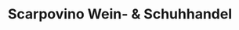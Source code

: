 ---
title: "Scarpovino Wein- & Schuhhandel"
url: /hamburg/scarpovino-wein-und-schuhhandel/
shop: Schuhe
---
